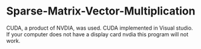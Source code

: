 # Sparse-Matrix-Vector-Multiplication

CUDA, a product of NVDIA, was used.
CUDA implemented in Visual studio. 
If your computer does not have a display card nvdia this program will not work.
